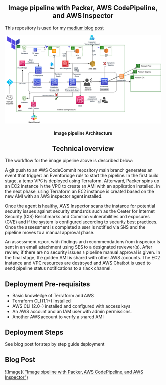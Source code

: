 <h2 align="center">Image pipeline with Packer, AWS CodePipeline, and AWS Inspector</h2>

This repository is used for my [medium blog post]()

![Solution](https://github.com/yemisprojects/golden-image-pipeline/blob/main/images/draw_io_golden_ami_pipeline.png)
<h4 align="center"></h4>

<h4 align="center">Image pipeline Architecture</h4>

<h2 align="center">Technical overview</h2>

The workflow for the image pipeline above is described below:

A git push to an AWS CodeCommit repository main branch generates an event that triggers an Eventbridge rule to start the pipeline. In the first build stage, a temp VPC is deployed using Terraform. Afterward, Packer spins up an EC2 instance in the VPC to create an AMI with an application installed. In the next phase, using Terraform an EC2 instance is created based on the new AMI with an AWS inspector agent installed.

Once the agent is healthy, AWS Inspector scans the instance for potential security issues against security standards such as the Center for Internet Security (CIS) Benchmarks and Common vulnerabilities and exposures (CVE) and if the system is configured according to security best practices. Once the assessment is completed a user is notified via SNS and the pipeline moves to a manual approval phase.

An assessment report with findings and recommendations from Inspector is sent in an email attachment using SES to a designated reviewer(s). After review, if there are no security issues a pipeline manual approval is given. In the final stage, the golden AMI is shared with other AWS accounts. The EC2 instance and VPC resources are destroyed and AWS Chatbot is used to send pipeline status notifications to a slack channel.

## Deployment Pre-requisites
- Basic knowledge of Terraform and AWS
- Terraform CLI (1.1+) installed
- AWS CLI (2.0+) installed and configured with access keys
- An AWS account and an IAM user with admin permissions.
- Another AWS account to verify a shared AMI

## Deployment Steps
See blog post for step by step guide deployment

## Blog Post

[![Image]( "Image pipeline with Packer, AWS CodePipeline, and AWS Inspector")]()